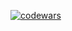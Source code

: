 
[![codewars](https://www.codewars.com/users/Delitel/badges/large)](https://www.codewars.com/users/Delitel)   
